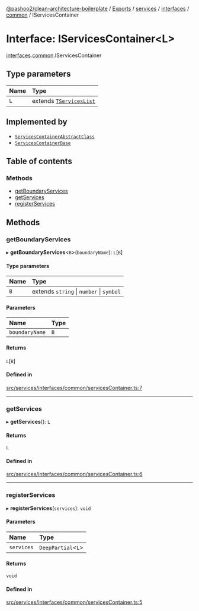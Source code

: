 [@pashoo2/clean-architecture-boilerplate](../README.md) / [Exports](../modules.md) / [services](../modules/services.md) / [interfaces](../modules/services.interfaces.md) / [common](../modules/services.interfaces.common.md) / IServicesContainer

# Interface: IServicesContainer<L\>

[interfaces](../modules/services.interfaces.md).[common](../modules/services.interfaces.common.md).IServicesContainer

## Type parameters

| Name | Type |
| :------ | :------ |
| `L` | extends [`TServicesList`](../modules/services.interfaces.common.md#tserviceslist) |

## Implemented by

- [`ServicesContainerAbstractClass`](../classes/services.interfaces.common.servicescontainerabstractclass.md)
- [`ServicesContainerBase`](../classes/services.classes.servicescontainerbase.md)

## Table of contents

### Methods

- [getBoundaryServices](services.interfaces.common.iservicescontainer.md#getboundaryservices)
- [getServices](services.interfaces.common.iservicescontainer.md#getservices)
- [registerServices](services.interfaces.common.iservicescontainer.md#registerservices)

## Methods

### getBoundaryServices

▸ **getBoundaryServices**<`B`\>(`boundaryName`): `L`[`B`]

#### Type parameters

| Name | Type |
| :------ | :------ |
| `B` | extends `string` \| `number` \| `symbol` |

#### Parameters

| Name | Type |
| :------ | :------ |
| `boundaryName` | `B` |

#### Returns

`L`[`B`]

#### Defined in

[src/services/interfaces/common/servicesContainer.ts:7](https://github.com/pashoo2/clean-architecture-boilerplate/blob/741b3a2/src/services/interfaces/common/servicesContainer.ts#L7)

___

### getServices

▸ **getServices**(): `L`

#### Returns

`L`

#### Defined in

[src/services/interfaces/common/servicesContainer.ts:6](https://github.com/pashoo2/clean-architecture-boilerplate/blob/741b3a2/src/services/interfaces/common/servicesContainer.ts#L6)

___

### registerServices

▸ **registerServices**(`services`): `void`

#### Parameters

| Name | Type |
| :------ | :------ |
| `services` | `DeepPartial`<`L`\> |

#### Returns

`void`

#### Defined in

[src/services/interfaces/common/servicesContainer.ts:5](https://github.com/pashoo2/clean-architecture-boilerplate/blob/741b3a2/src/services/interfaces/common/servicesContainer.ts#L5)
